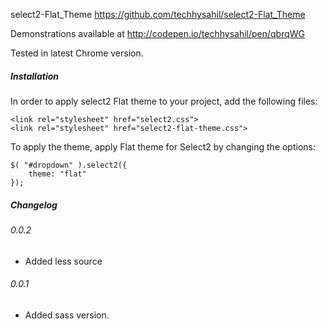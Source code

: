 select2-Flat_Theme https://github.com/techhysahil/select2-Flat_Theme

Demonstrations available at
http://codepen.io/techhysahil/pen/qbrqWG

Tested in latest Chrome version.

##### Installation

In order to apply select2 Flat theme to your project, add the following files:

    <link rel="stylesheet" href="select2.css">
    <link rel="stylesheet" href="select2-flat-theme.css">

To apply the theme, apply Flat theme for Select2 by changing the options:

    $( "#dropdown" ).select2({
        theme: "flat"
    });

##### Changelog

###### 0.0.2

 * Added less source

###### 0.0.1

 * Added sass version.
